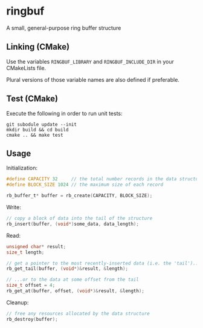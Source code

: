 # ringbuf

A small, general-purpose ring buffer structure 

## Linking (CMake)

Use the variables `RINGBUF_LIBRARY` and `RINGBUF_INCLUDE_DIR` in your CMakeLists file.

Plural versions of those variable names are also defined if preferable.

## Test (CMake)

Execute the following in order to run unit tests:

```
git subodule update --init
mkdir build && cd build
cmake .. && make test
```

## Usage

Initialization:
```c
#define CAPACITY 32     // the total number records in the data structure
#define BLOCK_SIZE 1024 // the maximum size of each record

rb_buffer_t* buffer = rb_create(CAPACITY, BLOCK_SIZE);
```


Write:
```c
// copy a block of data into the tail of the structure
rb_insert(buffer, (void*)some_data, data_length);
```


Read:
```c
unsigned char* result;
size_t length;

// get a pointer to the most recently-inserted data (i.e. the 'tail')...
rb_get_tail(buffer, (void*)&result, &length);

// ...or to the data at some offset from the tail
size_t offset = 4;
rb_get_at(buffer, offset, (void*)&result, &length);
```


Cleanup:
```c
// free any resources allocated by the data structure
rb_destroy(buffer);
```
